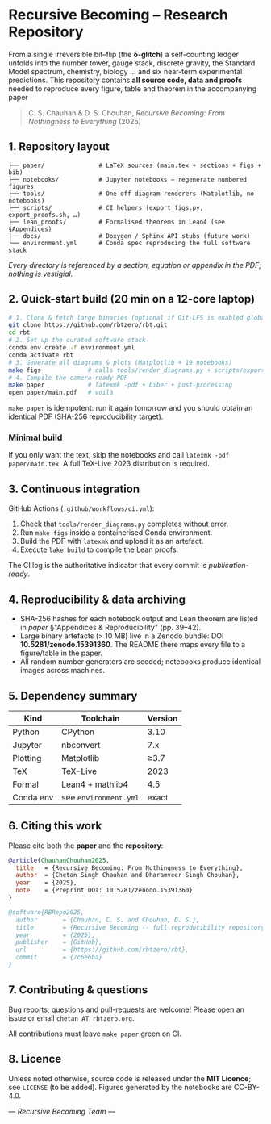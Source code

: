 # Recursive Becoming – Research Repository

From a single irreversible bit–flip (the **δ-glitch**) a self-counting ledger unfolds into the number tower, gauge stack, discrete gravity, the Standard Model spectrum, chemistry, biology … and six near-term experimental predictions.  This repository contains **all source code, data and proofs** needed to reproduce every figure, table and theorem in the accompanying paper

> C. S. Chauhan & D. S. Chouhan, *Recursive Becoming: From Nothingness to Everything* (2025)

## 1. Repository layout

```
├── paper/               # LaTeX sources (main.tex + sections + figs + bib)
├── notebooks/           # Jupyter notebooks – regenerate numbered figures
├── tools/               # One-off diagram renderers (Matplotlib, no notebooks)
├── scripts/             # CI helpers (export_figs.py, export_proofs.sh, …)
├── lean_proofs/         # Formalised theorems in Lean4 (see §Appendices)
├── docs/                # Doxygen / Sphinx API stubs (future work)
└── environment.yml      # Conda spec reproducing the full software stack
```

*Every directory is referenced by a section, equation or appendix in the PDF; nothing is vestigial.*

## 2. Quick-start build (20 min on a 12-core laptop)

```bash
# 1. Clone & fetch large binaries (optional if Git-LFS is enabled globally)
git clone https://github.com/rbtzero/rbt.git
cd rbt
# 2. Set up the curated software stack
conda env create -f environment.yml
conda activate rbt
# 3. Generate all diagrams & plots (Matplotlib + 19 notebooks)
make figs             # calls tools/render_diagrams.py + scripts/export_figs.py
# 4. Compile the camera-ready PDF
make paper            # latexmk -pdf + biber + post-processing
open paper/main.pdf   # voilà
```

`make paper` is idempotent: run it again tomorrow and you should obtain an identical PDF (SHA-256 reproducibility target).

### Minimal build
If you only want the text, skip the notebooks and call `latexmk -pdf paper/main.tex`.  A full TeX-Live 2023 distribution is required.

## 3. Continuous integration

GitHub Actions (`.github/workflows/ci.yml`):
1. Check that `tools/render_diagrams.py` completes without error.
2. Run `make figs` inside a containerised Conda environment.
3. Build the PDF with `latexmk` and upload it as an artefact.
4. Execute `lake build` to compile the Lean proofs.

The CI log is the authoritative indicator that every commit is *publication-ready*.

## 4. Reproducibility & data archiving

* SHA-256 hashes for each notebook output and Lean theorem are listed in *paper* §"Appendices & Reproducibility" (pp. 39–42).
* Large binary artefacts (> 10 MB) live in a Zenodo bundle: DOI **10.5281/zenodo.15391360**.  The README there maps every file to a figure/table in the paper.
* All random number generators are seeded; notebooks produce identical images across machines.

## 5. Dependency summary

| Kind        | Toolchain                          | Version |
|-------------|------------------------------------|---------|
| Python      | CPython                            | 3.10    |
| Jupyter     | nbconvert                          | 7.x     |
| Plotting    | Matplotlib                         | ≥3.7    |
| TeX         | TeX-Live                           | 2023    |
| Formal      | Lean4 + mathlib4                   | 4.5     |
| Conda env   | see `environment.yml`              | exact   |

## 6. Citing this work

Please cite both the **paper** and the **repository**:

```bibtex
@article{ChauhanChouhan2025,
  title   = {Recursive Becoming: From Nothingness to Everything},
  author  = {Chetan Singh Chauhan and Dharamveer Singh Chouhan},
  year    = {2025},
  note    = {Preprint DOI: 10.5281/zenodo.15391360}
}

@software{RBRepo2025,
  author       = {Chauhan, C. S. and Chouhan, D. S.},
  title        = {Recursive Becoming -- full reproducibility repository},
  year         = {2025},
  publisher    = {GitHub},
  url          = {https://github.com/rbtzero/rbt},
  commit       = {7c6e6ba}
}
```

## 7. Contributing & questions

Bug reports, questions and pull-requests are welcome!  Please open an issue or email `chetan AT rbtzero.org`.

All contributions must leave `make paper` green on CI.

## 8. Licence

Unless noted otherwise, source code is released under the **MIT Licence**; see `LICENSE` (to be added).  Figures generated by the notebooks are CC-BY-4.0.

–– *Recursive Becoming Team* –– 
